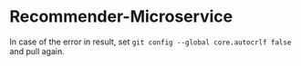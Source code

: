 # Recommender-Microservice


In case of the error in result, set `git config --global core.autocrlf false` and pull again.
